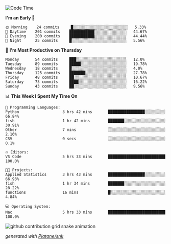<!--START_SECTION:waka-->
![Code Time](http://img.shields.io/badge/Code%20Time-249%20hrs%2036%20mins-blue)

**I'm an Early 🐤** 

```text
🌞 Morning    24 commits     █░░░░░░░░░░░░░░░░░░░░░░░░   5.33% 
🌆 Daytime    201 commits    ███████████░░░░░░░░░░░░░░   44.67% 
🌃 Evening    200 commits    ███████████░░░░░░░░░░░░░░   44.44% 
🌙 Night      25 commits     █░░░░░░░░░░░░░░░░░░░░░░░░   5.56%

```
📅 **I'm Most Productive on Thursday** 

```text
Monday       54 commits     ███░░░░░░░░░░░░░░░░░░░░░░   12.0% 
Tuesday      89 commits     █████░░░░░░░░░░░░░░░░░░░░   19.78% 
Wednesday    18 commits     █░░░░░░░░░░░░░░░░░░░░░░░░   4.0% 
Thursday     125 commits    ███████░░░░░░░░░░░░░░░░░░   27.78% 
Friday       48 commits     ██░░░░░░░░░░░░░░░░░░░░░░░   10.67% 
Saturday     73 commits     ████░░░░░░░░░░░░░░░░░░░░░   16.22% 
Sunday       43 commits     ██░░░░░░░░░░░░░░░░░░░░░░░   9.56%

```


📊 **This Week I Spent My Time On** 

```text
💬 Programming Languages: 
Python                   3 hrs 42 mins       ████████████████░░░░░░░░░   66.84% 
fish                     1 hr 42 mins        ███████░░░░░░░░░░░░░░░░░░   30.91% 
Other                    7 mins              ░░░░░░░░░░░░░░░░░░░░░░░░░   2.16% 
CSV                      0 secs              ░░░░░░░░░░░░░░░░░░░░░░░░░   0.1%

🔥 Editors: 
VS Code                  5 hrs 33 mins       █████████████████████████   100.0%

🐱‍💻 Projects: 
Applied Statistics       3 hrs 43 mins       ████████████████░░░░░░░░░   66.93% 
fish                     1 hr 34 mins        ███████░░░░░░░░░░░░░░░░░░   28.22% 
functions                16 mins             █░░░░░░░░░░░░░░░░░░░░░░░░   4.84%

💻 Operating System: 
Mac                      5 hrs 33 mins       █████████████████████████   100.0%

```


<!--END_SECTION:waka-->


<!--Snake Game-->
![github contribution grid snake animation](https://raw.githubusercontent.com/viggo-gascou/viggo-gascou/output/github-contribution-grid-snake.svg)

_generated with [Platane/snk](https://github.com/Platane/snk)_
<!--Snake Game-->


